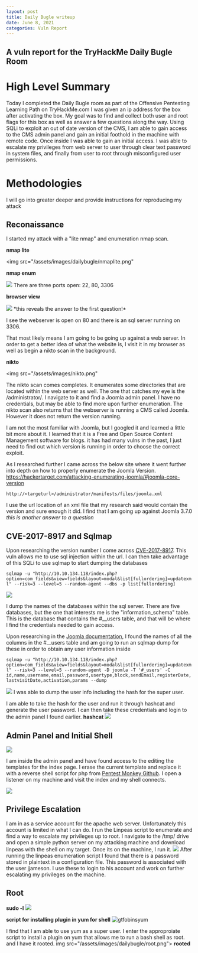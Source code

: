 ```yaml
---
layout: post
title: Daily Bugle writeup
date: June 8, 2021
categories: Vuln Report
---
```

## A vuln report for the TryHackMe Daily Bugle Room

# High Level Summary

Today I completed the Daily Bugle room as part of the Offensive Pentesting Learning Path on TryHackMe.com
I was given an ip address for the box after activating the box.
My goal was to find and collect both user and root flags for this box as well as answer a few questions along the way.
Using SQLi to exploit an out of date version of the CMS, I am able to gain access to the CMS admin panel
and gain an initial foothold in the machine with remote code. Once inside I was able to gain an initial access.
I was able to escalate my privileges from web server to user through clear text password in system files,
and finally from user to root through misconfigured user permissions.

# Methodologies

I will go into greater deeper and provide instructions for reproducing my attack

## Reconaissance

I started my attack with a "lite nmap" and enumeration nmap scan.

**nmap lite**

<img src="/assets/images/dailybugle/nmaplite.png"

**nmap enum**

<img src="/assets/images/dailybugle/nmapenum.png">
There are three ports open: 22, 80, 3306


**browser view**

<img src="/assets/images/browserview.png">
*this reveals the answer to the first question!*

I see the webserver is open on 80 and there is an sql server running on 3306.

That most likely means I am going to be going up against a web server.
In order to get a better idea of what the website is,
I visit it in my browser as well as begin a nikto scan in the background.

**nikto**

<img src="/assets/images/nikto.png"

The nikto scan comes completes.
It  enumerates some directories that are located within the web server as well.
The one that catches my eye is the /administrator/.
I navigate to it and find a Joomla admin panel.
I have no credentials, but may be able to find more upon further enumeration.
The nikto scan also returns that the webserver is running a CMS called Joomla.
However it does not return the version running.

I am not the most familiar with Joomla, but I googled it and learned a little bit more about it.
I learned that it is a Free and Open Source Content Management software for blogs.
it has had many vulns in the past, I just need to find out which version is running in order to choose the correct exploit.

As I researched further I came across the below site where it went further into depth on how to properly enumerate the Joomla Version.
https://hackertarget.com/attacking-enumerating-joomla/#joomla-core-version

`http://<targeturl>/administrator/manifests/files/joomla.xml`

I use the url location of an xml file that my research said would contain the version and sure enough it did.
I find that I am going up against Joomla 3.7.0
*this is another answer to a question*


## CVE-2017-8917 and Sqlmap
Upon researching the version number I come across [CVE-2017-8917](https://www.exploit-db.com/exploits/42033).
This vuln allows me to use sql injection within the url.
 I can then take advantage of this SQLi to use sqlmap to start dumping the databases

`sqlmap -u "http://10.10.134.118/index.php?option=com_fields&view=fields&layout=modal&list[fullordering]=updatexml" --risk=3 --level=5 --random-agent --dbs -p list[fullordering]`

<img src="/assets/images/dailybugle/sqlmapdbdump.png">

I dump the names of the databases within the sql server.
There are five databases, but the one that interests me is the "information_schema" table.
This is the database that contains the #__users table, and that will be where I find the credentials needed to gain access.

Upon researching in the [Joomla documentation](https://docs.joomla.org/Tables/users),
I found the names of all the columns in the #__users table and am going to run an sqlmap dump for these
in order to obtain any user information inside

`sqlmap -u "http://10.10.134.118/index.php?option=com_fields&view=fields&layout=modal&list[fullordering]=updatexml" --risk=3 --level=5 --random-agent -D joomla -T '#_users' -C id,name,username,email,password,usertype,block,sendEmail,registerDate,lastvisitDate,activation,params --dump `

<img src="/assets/images/dailybugle/sqlmap__users.png">
I was able to dump the user info including the hash for the super user.</p9>

<p10>I am able to take the hash for the user and run it through hashcat and generate the user password.
I can then take these credentials and login to the admin panel I found earlier.</p10>
**hashcat**
<img src="/assets/images/dailybugle/hashcat.png">

## Admin Panel and Initial Shell
<img src="assets/images/dailybugle/admin-panel.png">

I am inside the admin panel and have found access to the editing the templates for the index page.
I erase the current template and replace it with a reverse shell script for php from [Pentest Monkey Github](https://raw.githubusercontent.com/pentestmonkey/php-reverse-shell/master/php-reverse-shell.php).
I open a listener on my machine and visit the index and my shell connects.

<img src="/assets/images/dailybugle/initiallllshell.png">

## Privilege Escalation
I am in as a service account for the apache web server.
Unfortunately this account is limited in what I can do.
I run the Linpeas script to enumerate and find a way to escalate my privileges up to root.
I navigate to the /tmp/ drive and open a simple python server on my attacking machine and download linpeas with the shell on my target.
Once its on the machine, I run it.</p12>
<img src="/assets/images/dailybugle/linpeas.png">
After running the linpeas enumeration script I found that there is a password stored in plaintext in a configuration file.
This password is associated with the user jjameson.
I use these to login to his account and work on further escalating my privileges on the machine.

## Root
**sudo -l**
<img src="/assets/images/dailybugle/sudol.png">

**script for installing plugin in yum for shell**
![gtfobinsyum](/assets/images/dailybugle/gtfobinsyum.png)

I find that I am able to use yum as a super user.
I enter the approproiate script to install a plugin on yum that allows me to run a bash shell as root.
and I have it rooted.
img src="/assets/images/dailybugle/root.png">
**rooted**

